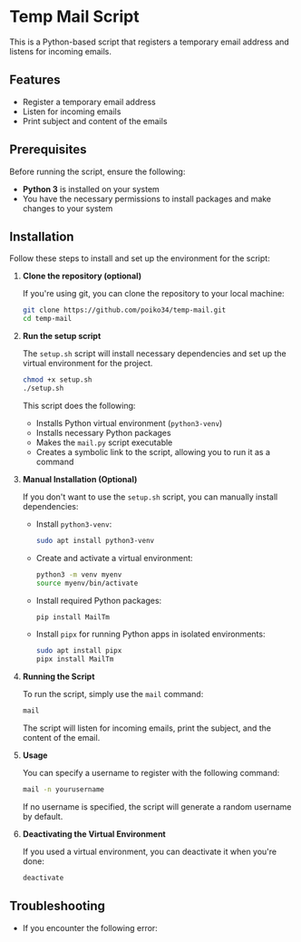 # Temp Mail Script

This is a Python-based script that registers a temporary email address and listens for incoming emails.

## Features
- Register a temporary email address
- Listen for incoming emails
- Print subject and content of the emails

## Prerequisites

Before running the script, ensure the following:

- **Python 3** is installed on your system
- You have the necessary permissions to install packages and make changes to your system

## Installation

Follow these steps to install and set up the environment for the script:

1. **Clone the repository (optional)**

    If you're using git, you can clone the repository to your local machine:

    ```bash
    git clone https://github.com/poiko34/temp-mail.git
    cd temp-mail
    ```

2. **Run the setup script**

    The `setup.sh` script will install necessary dependencies and set up the virtual environment for the project.

    ```bash
    chmod +x setup.sh
    ./setup.sh
    ```

    This script does the following:
    - Installs Python virtual environment (`python3-venv`)
    - Installs necessary Python packages
    - Makes the `mail.py` script executable
    - Creates a symbolic link to the script, allowing you to run it as a command

3. **Manual Installation (Optional)**

    If you don't want to use the `setup.sh` script, you can manually install dependencies:

    - Install `python3-venv`:
      ```bash
      sudo apt install python3-venv
      ```

    - Create and activate a virtual environment:
      ```bash
      python3 -m venv myenv
      source myenv/bin/activate
      ```

    - Install required Python packages:
      ```bash
      pip install MailTm
      ```

    - Install `pipx` for running Python apps in isolated environments:
      ```bash
      sudo apt install pipx
      pipx install MailTm
      ```

4. **Running the Script**

    To run the script, simply use the `mail` command:

    ```bash
    mail
    ```

    The script will listen for incoming emails, print the subject, and the content of the email.

5. **Usage**

    You can specify a username to register with the following command:

    ```bash
    mail -n yourusername
    ```

    If no username is specified, the script will generate a random username by default.

6. **Deactivating the Virtual Environment**

    If you used a virtual environment, you can deactivate it when you're done:

    ```bash
    deactivate
    ```

## Troubleshooting

- If you encounter the following error:
